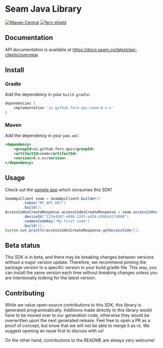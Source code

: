 # Seam Java Library

[![Maven Central](https://img.shields.io/maven-central/v/io.github.fern-api/seam)](https://central.sonatype.dev/artifact/io.github.fern-api/seam/0.0.12/versions) 
[![fern shield](https://img.shields.io/badge/%F0%9F%8C%BF-SDK%20generated%20by%20Fern-brightgreen)](https://github.com/fern-api/fern)

## Documentation

API documentation is available at https://docs.seam.co/latest/api-clients/overview.

## Install

### Gradle

Add the dependency in your `build.gradle`:

```groovy
dependencies {
    implementation 'io.github.fern-api:seam:0.x.x'
}
```

### Maven

Add the dependency in your `pom.xml`:

```xml
<dependency>
    <groupId>io.github.fern-api</groupId>
    <artifactId>seam</artifactId>
    <version>0.x.x</version>
</dependency>
```

## Usage

Check out the [sample app](sample-app/src/main/java/sample/App.java) which consumes this SDK!

```java
SeamApiClient seam = SeamApiClient.builder()
        .token("MY_API_KEY")
        .build();
AccessCodesCreateResponse accessCodesCreateResponse = seam.accessCodes().create(AccessCodesCreateRequest.builder()
        .deviceId("123e4567-e89b-12d3-a456-426614174000")
        .commonCodeKey("My first code")
        .build());
System.out.println(accessCodesCreateResponse.getAccessCode());
```

## Beta status

This SDK is in beta, and there may be breaking changes between versions without a major version update. Therefore, we recommend pinning the package version to a specific version in your build.gradle file. This way, you can install the same version each time without breaking changes unless you are intentionally looking for the latest version.

## Contributing

While we value open-source contributions to this SDK, this library is generated programmatically. Additions made directly to this library would have to be moved over to our generation code, otherwise they would be overwritten upon the next generated release. Feel free to open a PR as a proof of concept, but know that we will not be able to merge it as-is. We suggest opening an issue first to discuss with us!

On the other hand, contributions to the README are always very welcome!
